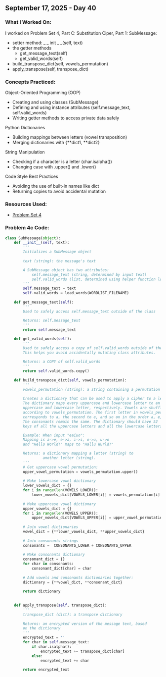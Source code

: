 ## September 17, 2025 - Day 40

### What I Worked On:  
I worked on Problem Set 4, Part C: Substitution Ciper, Part 1: SubMessage:
- setter method: _ _ init _ _(self, text)
- the getter methods
  - get_message_text(self)
  - get_valid_words(self)
- build_transpose_dict(self, vowels_permutation)
- apply_transpose(self, transpose_dict) 

### Concepts Practiced:  
Object-Oriented Programming (OOP)
- Creating and using classes (SubMessage)
- Defining and using instance attributes (self.message_text, self.valid_words)
- Writing getter methods to access private data safely

Python Dictionaries
- Building mappings between letters (vowel transposition)
- Merging dictionaries with {**dict1, **dict2}

String Manipulation
- Checking if a character is a letter (char.isalpha())
- Changing case with .upper() and .lower()

Code Style Best Practices
- Avoiding the use of built-in names like dict
- Returning copies to avoid accidental mutation
          
### Resources Used:  
- [Problem Set 4](https://ocw.mit.edu/courses/6-0001-introduction-to-computer-science-and-programming-in-python-fall-2016/resources/ps4/)
    
### Problem 4c Code: 
```python
class SubMessage(object):
    def __init__(self, text):
        '''
        Initializes a SubMessage object
                
        text (string): the message's text

        A SubMessage object has two attributes:
            self.message_text (string, determined by input text)
            self.valid_words (list, determined using helper function load_words)
        '''
        self.message_text = text 
        self.valid_words = load_words(WORDLIST_FILENAME)
    
    def get_message_text(self):
        '''
        Used to safely access self.message_text outside of the class
        
        Returns: self.message_text
        '''
        return self.message_text

    def get_valid_words(self):
        '''
        Used to safely access a copy of self.valid_words outside of the class.
        This helps you avoid accidentally mutating class attributes.
        
        Returns: a COPY of self.valid_words
        '''
        return self.valid_words.copy()
                
    def build_transpose_dict(self, vowels_permutation):
        '''
        vowels_permutation (string): a string containing a permutation of vowels (a, e, i, o, u)
        
        Creates a dictionary that can be used to apply a cipher to a letter.
        The dictionary maps every uppercase and lowercase letter to an
        uppercase and lowercase letter, respectively. Vowels are shuffled 
        according to vowels_permutation. The first letter in vowels_permutation 
        corresponds to a, the second to e, and so on in the order a, e, i, o, u.
        The consonants remain the same. The dictionary should have 52 
        keys of all the uppercase letters and all the lowercase letters.

        Example: When input "eaiuo":
        Mapping is a->e, e->a, i->i, o->u, u->o
        and "Hello World!" maps to "Hallu Wurld!"

        Returns: a dictionary mapping a letter (string) to 
                 another letter (string). 
        '''
        # Get uppercase vowel permutation:
        upper_vowel_permutation = vowels_permutation.upper()
        
        # Make lowercase vowel dictionary
        lower_vowels_dict = {}
        for i in range(len(VOWELS_LOWER)):
            lower_vowels_dict[VOWELS_LOWER[i]] = vowels_permutation[i]
                
        # Make uppercase vowel dictionary 
        upper_vowels_dict = {}
        for i in range(len(VOWELS_UPPER)):
            upper_vowels_dict[VOWELS_UPPER[i]] = upper_vowel_permutation[i]
            
        # Join vowel dictionaries
        vowel_dict = {**lower_vowels_dict, **upper_vowels_dict}
            
        # Join consonants strings
        consonants =  CONSONANTS_LOWER + CONSONANTS_UPPER
        
        # Make consonants dictionary
        consonant_dict = {}
        for char in consonants:
            consonant_dict[char] = char
            
        # Add vowels and consonants dictionaries together:
        dictionary = {**vowel_dict, **consonant_dict}
        
        return dictionary
        
    
    def apply_transpose(self, transpose_dict):
        '''
        transpose_dict (dict): a transpose dictionary
        
        Returns: an encrypted version of the message text, based 
        on the dictionary
        '''
        encrypted_text = ''
        for char in self.message_text:
            if char.isalpha():
                encrypted_text += transpose_dict[char]
            else:
                encrypted_text += char   
            
        return encrypted_text
     
```

